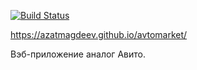 [![Build Status](https://travis-ci.org/azatmagdeev/avtomarket.svg?branch=master)](https://travis-ci.org/azatmagdeev/avtomarket)

https://azatmagdeev.github.io/avtomarket/

Вэб-приложение аналог Авито.